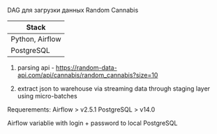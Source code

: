 
DAG для загрузки данных Random Cannabis
  
| Stack           |  
|-----------------|
| Python, Airflow |
| PostgreSQL      |
    

1. parsing api - https://random-data-api.com/api/cannabis/random_cannabis?size=10

2. extract json to warehouse via streaming data through staging layer using micro-batches

Requerements:
Airflow > v2.5.1
PostgreSQL > v14.0

Airflow variablie with login + password to local PostgreSQL

